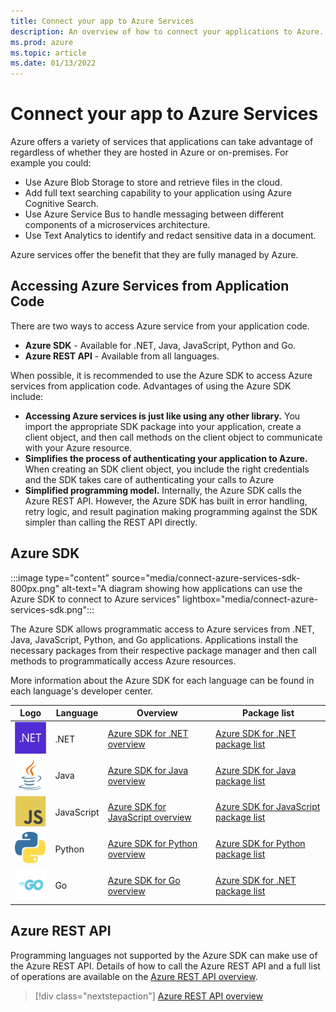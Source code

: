 ```yaml
---
title: Connect your app to Azure Services
description: An overview of how to connect your applications to Azure.
ms.prod: azure
ms.topic: article
ms.date: 01/13/2022
---
```


# Connect your app to Azure Services

Azure offers a variety of services that applications can take advantage of regardless of whether they are hosted in Azure or on-premises.  For example you could:

- Use Azure Blob Storage to store and retrieve files in the cloud.
- Add full text searching capability to your application using Azure Cognitive Search.
- Use Azure Service Bus to handle messaging between different components of a microservices architecture.
- Use Text Analytics to identify and redact sensitive data in a document.

Azure services offer the benefit that they are fully managed by Azure.

## Accessing Azure Services from Application Code

There are two ways to access Azure service from your application code.

- **Azure SDK** - Available for .NET, Java, JavaScript, Python and Go.
- **Azure REST API** - Available from all languages.

When possible, it is recommended to use the Azure SDK to access Azure services from application code. Advantages of using the Azure SDK include:

- **Accessing Azure services is just like using any other library.**  You import the appropriate SDK package into your application, create a client object, and then call methods on the client object to communicate with your Azure resource.
- **Simplifies the process of authenticating your application to Azure.** When creating an SDK client object, you include the right credentials and the SDK takes care of authenticating your calls to Azure
- **Simplified programming model.**  Internally, the Azure SDK calls the Azure REST API.  However, the Azure SDK has built in error handling, retry logic, and result pagination making programming against the SDK simpler than calling the REST API directly.

## Azure SDK

:::image type="content" source="media/connect-azure-services-sdk-800px.png" alt-text="A diagram showing how applications can use the Azure SDK to connect to Azure services" lightbox="media/connect-azure-services-sdk.png":::

The Azure SDK allows programmatic access to Azure services from .NET, Java, JavaScript, Python, and Go applications. Applications install the necessary packages from their respective package manager and then call methods to programmatically access Azure resources.

More information about the Azure SDK for each language can be found in each language's developer center.

| Logo                                    | Language   | Overview                                                                           | Package list                                                                                         |
|-----------------------------------------|------------|------------------------------------------------------------------------------------|------------------------------------------------------------------------------------------------------|
| ![.NET Logo](./media/logo-dotnet.png)   | .NET       |[Azure SDK for .NET overview](/dotnet/azure/sdk/azure-sdk-for-dotnet)               | [Azure SDK for .NET package list](/dotnet/azure/sdk/packages)                                        |
| ![Java Logo](./media/logo-java.png)     | Java       |[Azure SDK for Java overview](/azure/developer/java/sdk/overview)                   | [Azure SDK for Java package list](/azure/developer/java/sdk/azure-sdk-library-package-index)         |
| ![JavaScript Logo](./media/logo-js.png) | JavaScript |[Azure SDK for JavaScript overview](/azure/developer/javascript/core/use-azure-sdk) | [Azure SDK for JavaScript package list](/azure/developer/javascript/azure-sdk-library-package-index) |
| ![Python Logo](./media/logo-python.png) | Python     |[Azure SDK for Python overview](/azure/developer/python/azure-sdk-overview)         | [Azure SDK for Python package list](/azure/developer/python/azure-sdk-library-package-index)         |
| ![Golang Logo](./media/logo-golang.png) | Go         |[Azure SDK for Go overview](/azure/developer/go/overview)                           | [Azure SDK for .NET package list](https://azure.github.io/azure-sdk/releases/latest/all/go.html)     |

## Azure REST API

Programming languages not supported by the Azure SDK can make use of the Azure REST API.  Details of how to call the Azure REST API and a full list of operations are available on the [Azure REST API overview](/rest/api/azure/).

> [!div class="nextstepaction"]
> [Azure REST API overview](/rest/api/azure/)
